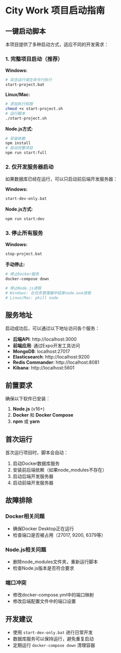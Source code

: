 # City Work 项目启动指南

## 一键启动脚本

本项目提供了多种启动方式，适应不同的开发需求：

### 1. 完整项目启动（推荐）

**Windows:**
```bash
# 双击运行或在命令行执行
start-project.bat
```

**Linux/Mac:**
```bash
# 添加执行权限
chmod +x start-project.sh
# 运行脚本
./start-project.sh
```

**Node.js方式:**
```bash
# 安装依赖
npm install
# 启动完整项目
npm run start:full
```

### 2. 仅开发服务器启动

如果数据库已经在运行，可以只启动前后端开发服务器：

**Windows:**
```bash
start-dev-only.bat
```

**Node.js方式:**
```bash
npm run start:dev
```

### 3. 停止所有服务

**Windows:**
```bash
stop-project.bat
```

**手动停止:**
```bash
# 停止Docker服务
docker-compose down

# 停止Node.js进程
# Windows: 在任务管理器中结束node.exe进程
# Linux/Mac: pkill node
```

## 服务地址

启动成功后，可以通过以下地址访问各个服务：

- **后端API**: http://localhost:3000
- **前端应用**: 通过Expo开发工具访问
- **MongoDB**: localhost:27017
- **Elasticsearch**: http://localhost:9200
- **Redis Commander**: http://localhost:8081
- **Kibana**: http://localhost:5601

## 前置要求

确保以下软件已安装：

1. **Node.js** (v16+)
2. **Docker** 和 **Docker Compose**
3. **npm** 或 **yarn**

## 首次运行

首次运行项目时，脚本会自动：

1. 启动Docker数据库服务
2. 安装前后端依赖（如果node_modules不存在）
3. 启动后端开发服务器
4. 启动前端开发服务器

## 故障排除

### Docker相关问题
- 确保Docker Desktop正在运行
- 检查端口是否被占用（27017, 9200, 6379等）

### Node.js相关问题
- 删除node_modules文件夹，重新运行脚本
- 检查Node.js版本是否符合要求

### 端口冲突
- 修改docker-compose.yml中的端口映射
- 修改后端配置文件中的端口设置

## 开发建议

- 使用 `start-dev-only.bat` 进行日常开发
- 数据库服务可以保持运行，避免重复启动
- 定期运行 `docker-compose down` 清理容器